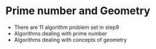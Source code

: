 # Prime number and Geometry

- There are 11 algorithm problem set in step9
- Algorithms dealing with prime number
- Algorithms dealing with concepts of geometry